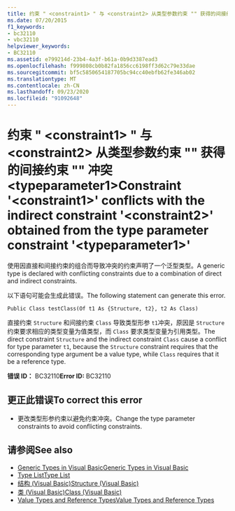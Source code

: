 ```yaml
---
title: 约束 " <constraint1> " 与 <constraint2> 从类型参数约束 "" 获得的间接约束 "" 冲突 <typeparameter1>
ms.date: 07/20/2015
f1_keywords:
- bc32110
- vbc32110
helpviewer_keywords:
- BC32110
ms.assetid: e799214d-23b4-4a3f-b61a-0b9d3387ead3
ms.openlocfilehash: f999808cb0b82fa1856cc6198ff3d62c79e33dae
ms.sourcegitcommit: bf5c5850654187705bc94cc40ebfb62fe346ab02
ms.translationtype: MT
ms.contentlocale: zh-CN
ms.lasthandoff: 09/23/2020
ms.locfileid: "91092648"
---
```

# <a name="constraint-constraint1-conflicts-with-the-indirect-constraint-constraint2-obtained-from-the-type-parameter-constraint-typeparameter1"></a><span data-ttu-id="c33a9-102">约束 " \<constraint1> " 与 \<constraint2> 从类型参数约束 "" 获得的间接约束 "" 冲突 \<typeparameter1></span><span class="sxs-lookup"><span data-stu-id="c33a9-102">Constraint '\<constraint1>' conflicts with the indirect constraint '\<constraint2>' obtained from the type parameter constraint '\<typeparameter1>'</span></span>

<span data-ttu-id="c33a9-103">使用因直接和间接约束的组合而导致冲突的约束声明了一个泛型类型。</span><span class="sxs-lookup"><span data-stu-id="c33a9-103">A generic type is declared with conflicting constraints due to a combination of direct and indirect constraints.</span></span>  
  
 <span data-ttu-id="c33a9-104">以下语句可能会生成此错误。</span><span class="sxs-lookup"><span data-stu-id="c33a9-104">The following statement can generate this error.</span></span>  
  
 `Public Class testClass(Of t1 As {Structure, t2}, t2 As Class)`  
  
 <span data-ttu-id="c33a9-105">直接约束 `Structure` 和间接约束 `Class` 导致类型形参 `t1`冲突，原因是 `Structure` 约束要求相应的类型变量为值类型，而 `Class` 要求类型变量为引用类型。</span><span class="sxs-lookup"><span data-stu-id="c33a9-105">The direct constraint `Structure` and the indirect constraint `Class` cause a conflict for type parameter `t1`, because the `Structure` constraint requires that the corresponding type argument be a value type, while `Class` requires that it be a reference type.</span></span>  
  
 <span data-ttu-id="c33a9-106">**错误 ID：** BC32110</span><span class="sxs-lookup"><span data-stu-id="c33a9-106">**Error ID:** BC32110</span></span>  
  
## <a name="to-correct-this-error"></a><span data-ttu-id="c33a9-107">更正此错误</span><span class="sxs-lookup"><span data-stu-id="c33a9-107">To correct this error</span></span>  
  
- <span data-ttu-id="c33a9-108">更改类型形参约束以避免约束冲突。</span><span class="sxs-lookup"><span data-stu-id="c33a9-108">Change the type parameter constraints to avoid conflicting constraints.</span></span>  
  
## <a name="see-also"></a><span data-ttu-id="c33a9-109">请参阅</span><span class="sxs-lookup"><span data-stu-id="c33a9-109">See also</span></span>

- [<span data-ttu-id="c33a9-110">Generic Types in Visual Basic</span><span class="sxs-lookup"><span data-stu-id="c33a9-110">Generic Types in Visual Basic</span></span>](../programming-guide/language-features/data-types/generic-types.md)
- [<span data-ttu-id="c33a9-111">Type List</span><span class="sxs-lookup"><span data-stu-id="c33a9-111">Type List</span></span>](../language-reference/statements/type-list.md)
- [<span data-ttu-id="c33a9-112">结构 (Visual Basic)</span><span class="sxs-lookup"><span data-stu-id="c33a9-112">Structure (Visual Basic)</span></span>](../language-reference/statements/structure-statement.md)
- [<span data-ttu-id="c33a9-113">类 (Visual Basic)</span><span class="sxs-lookup"><span data-stu-id="c33a9-113">Class (Visual Basic)</span></span>](../language-reference/statements/class-statement.md)
- [<span data-ttu-id="c33a9-114">Value Types and Reference Types</span><span class="sxs-lookup"><span data-stu-id="c33a9-114">Value Types and Reference Types</span></span>](../programming-guide/language-features/data-types/value-types-and-reference-types.md)

